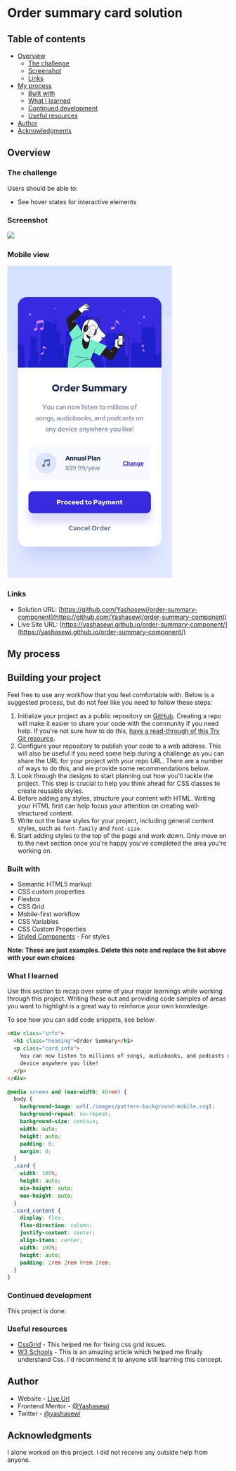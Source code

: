 # Order summary card solution

## Table of contents

- [Overview](#overview)
  - [The challenge](#the-challenge)
  - [Screenshot](#screenshot)
  - [Links](#links)
- [My process](#my-process)
  - [Built with](#built-with)
  - [What I learned](#what-i-learned)
  - [Continued development](#continued-development)
  - [Useful resources](#useful-resources)
- [Author](#author)
- [Acknowledgments](#acknowledgments)

## Overview

### The challenge

Users should be able to:

- See hover states for interactive elements

### Screenshot

![](Order%20summary%20card%20%E2%80%94%20Firefox%20Developer%20Edition%2014-07-2022%2022_43_54.png)

### Mobile view

![](./design/mobile-design.jpg)

### Links

- Solution URL: [https://github.com/Yashasewi/order-summary-component](https://github.com/Yashasewi/order-summary-component)
- Live Site URL: [https://yashasewi.github.io/order-summary-component/](https://yashasewi.github.io/order-summary-component/)

## My process

## Building your project

Feel free to use any workflow that you feel comfortable with. Below is a suggested process, but do not feel like you need to follow these steps:

1. Initialize your project as a public repository on [GitHub](https://github.com/). Creating a repo will make it easier to share your code with the community if you need help. If you're not sure how to do this, [have a read-through of this Try Git resource](https://try.github.io/).
2. Configure your repository to publish your code to a web address. This will also be useful if you need some help during a challenge as you can share the URL for your project with your repo URL. There are a number of ways to do this, and we provide some recommendations below.
3. Look through the designs to start planning out how you'll tackle the project. This step is crucial to help you think ahead for CSS classes to create reusable styles.
4. Before adding any styles, structure your content with HTML. Writing your HTML first can help focus your attention on creating well-structured content.
5. Write out the base styles for your project, including general content styles, such as `font-family` and `font-size`.
6. Start adding styles to the top of the page and work down. Only move on to the next section once you're happy you've completed the area you're working on.

### Built with

- Semantic HTML5 markup
- CSS custom properties
- Flexbox
- CSS Grid
- Mobile-first workflow
- CSS Variables
- CSS Custom Properties
- [Styled Components](https://styled-components.com/) - For styles

**Note: These are just examples. Delete this note and replace the list above with your own choices**

### What I learned

Use this section to recap over some of your major learnings while working through this project. Writing these out and providing code samples of areas you want to highlight is a great way to reinforce your own knowledge.

To see how you can add code snippets, see below:

```html
<div class="info">
  <h1 class="heading">Order Summary</h1>
  <p class="card_info">
    You can now listen to millions of songs, audiobooks, and podcasts on any
    device anywhere you like!
  </p>
</div>
```

```css
@media screen and (max-width: 40rem) {
  body {
    background-image: url(./images/pattern-background-mobile.svg);
    background-repeat: no-repeat;
    background-size: contain;
    width: auto;
    height: auto;
    padding: 0;
    margin: 0;
  }
  .card {
    width: 100%;
    height: auto;
    min-height: auto;
    max-height: auto;
  }
  .card_content {
    display: flex;
    flex-direction: column;
    justify-content: center;
    align-items: center;
    width: 100%;
    height: auto;
    padding: 2rem 2rem 0rem 2rem;
  }
}
```

### Continued development

This project is done.

### Useful resources

- [CssGrid](https://www.example.com) - This helped me for fixing css grid issues.
- [W3 Schools](https://www.w3schools.com/css/) - This is an amazing article which helped me finally understand Css. I'd recommend it to anyone still learning this concept.

## Author

- Website - [Live Url](https://yashasewi.github.io/order-summary-component//)
- Frontend Mentor - [@Yashasewi](https://www.frontendmentor.io/profile/Yashasewi)
- Twitter - [@yashasewi](https://twitter.com/yashasewi)

## Acknowledgments

I alone worked on this project. I did not receive any outside help from anyone.
